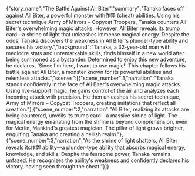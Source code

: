 {"story_name":"The Battle Against All Biter","summary":"Tanaka faces off against All Biter, a powerful monster with作弊 (cheat) abilities. Using his secret technique Army of Mirrors – Copycat Troopers, Tanaka counters All Biter's overwhelming magic attacks. However, All Biter reveals its trump card—a shrine of light that unleashes immense magical energy. Despite the odds, Tanaka discovers the weakness in All Biter's plunder-type ability and secures his victory.","background":"Tanaka, a 32-year-old man with mediocre stats and unremarkable skills, finds himself in a new world after being summoned as a bystander. Determined to enjoy this new adventure, he declares, 'Since I'm here, I want to use magic!' This chapter follows his battle against All Biter, a monster known for its powerful abilities and relentless attacks.","scenes":[{"scene_number":1,"narration":"Tanaka stands confidently in the face of All Biter's overwhelming magic attacks. Using live-support magic, he gains control of the air and analyzes each incoming attack with precision. He then unleashes his secret technique, Army of Mirrors – Copycat Troopers, creating imitations that reflect all creation."},{"scene_number":2,"narration":"All Biter, realizing its attacks are being countered, unveils its trump card—a massive shrine of light. The magical energy emanating from the shrine is beyond comprehension, even for Merlin, Mankind's greatest magician. The pillar of light grows brighter, engulfing Tanaka and creating a hellish realm."},{"scene_number":3,"narration":"As the shrine of light shatters, All Biter reveals its作弊 ability—a plunder-type ability that absorbs magical energy, knowledge, and skills. Despite the fearsome power, Tanaka remains unfazed. He recognizes the ability's weakness and confidently declares his victory, having seen through the cheat."}]}